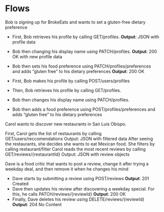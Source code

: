 # Flows

Bob is signing up for BrokeEats and wants to set a gluten-free dietary preference

- First, Bob retrieves his profile by calling GET/profiles.  **Output**: JSON with profile data
- Bob then changing his display name using PATCH/profiles.  **Output**: 200 OK with new profile data
- Bob then sets his food preference using PATCH/profiles/preferences and adds “gluten free” to his dietary preferences  **Output**: 200 OK

- First, Bob makes his profile by calling POST/users/profiles
- Then, Bob retrieves his profile by calling GET/profiles. 
- Bob then changes his display name using PATCH/profiles. 
- Bob then adds a food preference using POST/profiles/preferences and adds “gluten free” to his dietary preferences

Carol wants to discover new restaurants in San Luis Obispo.

First, Carol gets the list of restaurants by calling GET/users/reccomendations Output: JSON with filtered data
After seeing the restaurants, she decides she wants to eat Mexican food. She filters by calling restaurant/filter 
Carol reads the most recent reviews by calling GET/reviews/{restaurantId} Output: JSON with review objects

Dave is a food critic that wants to post a review, change it after trying a weekday deal, and then remove it when he changes his mind

- Dave starts by submitting a review using POST/reviews  **Output**: 201 Created
- Dave then updates his review after discovering a weekday special. For this, he calls PATCH/reviews/{reviewId}  **Output**: 200 OK
- Finally, Dave deletes his review using DELETE/reviews/{reviewId}  **Output**: 204 No Content
